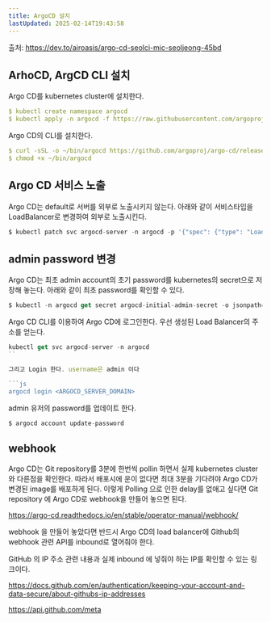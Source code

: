 ```yaml
---
title: ArgoCD 설치
lastUpdated: 2025-02-14T19:43:58
---
```


출처: https://dev.to/airoasis/argo-cd-seolci-mic-seoljeong-45bd

## ArhoCD, ArgCD CLI 설치

Argo CD를 kubernetes cluster에 설치한다.

```yml
$ kubectl create namespace argocd
$ kubectl apply -n argocd -f https://raw.githubusercontent.com/argoproj/argo-cd/stable/manifests/ha/install.yaml
```

Argo CD의 CLI를 설치한다.

```yml
$ curl -sSL -o ~/bin/argocd https://github.com/argoproj/argo-cd/releases/latest/download/argocd-linux-amd64
$ chmod +x ~/bin/argocd
```

## Argo CD 서비스 노출

Argo CD는 default로 서버를 외부로 노출시키지 않는다. 아래와 같이 서비스타입을 LoadBalancer로 변경하여 외부로 노출시킨다.

```js
$ kubectl patch svc argocd-server -n argocd -p '{"spec": {"type": "LoadBalancer"}}'
```

## admin password 변경

Argo CD는 최초 admin account의 초기 password를 kubernetes의 secret으로 저장해 놓는다. 아래와 같이 최초 password를 확인할 수 있다.

```js
$ kubectl -n argocd get secret argocd-initial-admin-secret -o jsonpath="{.data.password}" | base64 -d; echo
```

Argo CD CLI를 이용하여 Argo CD에 로그인한다. 우선 생성된 Load Balancer의 주소를 얻는다.

```js
kubectl get svc argocd-server -n argocd
``

그리고 Login 한다. username은 admin 이다

```js
argocd login <ARGOCD_SERVER_DOMAIN>
```

admin 유저의 password를 업데이트 한다.

```js
$ argocd account update-password
```

## webhook

Argo CD는 Git repository를 3분에 한번씩 pollin 하면서 실제 kubernetes cluster 와 다른점을 확인한다. 따라서 배포시에 운이 없다면 최대 3분을 기다려야 Argo CD가 변경된 image를 배포하게 된다. 이렇게 Polling 으로 인한 delay를 없애고 싶다면 Git repository 에 Argo CD로 webhook을 만들어 놓으면 된다.

https://argo-cd.readthedocs.io/en/stable/operator-manual/webhook/

webhook 을 만들어 놓았다면 반드시 Argo CD의 load balancer에 Github의 webhook 관련 API를 inbound로 열어줘야 한다.

GitHub 의 IP 주소 관련 내용과 실제 inbound 에 넣줘야 하는 IP를 확인할 수 있는 링크이다.

https://docs.github.com/en/authentication/keeping-your-account-and-data-secure/about-githubs-ip-addresses

https://api.github.com/meta
